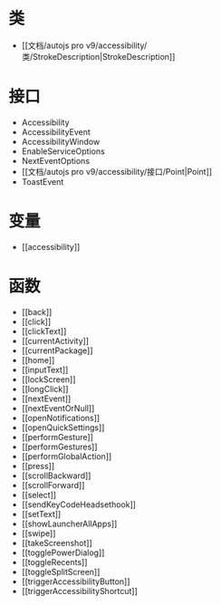 # 类

-   [[文档/autojs pro v9/accessibility/类/StrokeDescription|StrokeDescription]]

# 接口

-   Accessibility
-   AccessibilityEvent
-   AccessibilityWindow 
-   EnableServiceOptions
-   NextEventOptions
-   [[文档/autojs pro v9/accessibility/接口/Point|Point]]
-   ToastEvent

# 变量

-   [[accessibility]]

# 函数

-   [[back]]
-   [[click]]
-   [[clickText]]
-   [[currentActivity]]
-   [[currentPackage]]
-   [[home]]
-   [[inputText]]
-   [[lockScreen]]
-   [[longClick]]
-   [[nextEvent]]
-   [[nextEventOrNull]]
-   [[openNotifications]]
-   [[openQuickSettings]]
-   [[performGesture]]
-   [[performGestures]]
-   [[performGlobalAction]]
-   [[press]] 
-   [[scrollBackward]]
-   [[scrollForward]]
-   [[select]]
-   [[sendKeyCodeHeadsethook]]
-   [[setText]]
-   [[showLauncherAllApps]]
-   [[swipe]]
-   [[takeScreenshot]]
-   [[togglePowerDialog]]
-   [[toggleRecents]]
-   [[toggleSplitScreen]]
-   [[triggerAccessibilityButton]]
-   [[triggerAccessibilityShortcut]]

